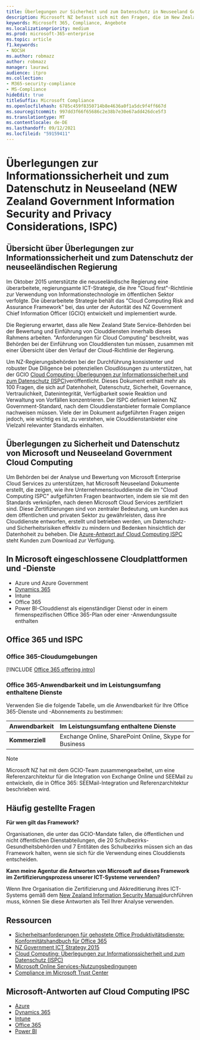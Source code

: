 ```yaml
---
title: Überlegungen zur Sicherheit und zum Datenschutz in Neuseeland Government Cloud Computing
description: Microsoft NZ befasst sich mit den Fragen, die im New Zealand Cloud Computing Framework veröffentlicht wurden.
keywords: Microsoft 365, Compliance, Angebote
ms.localizationpriority: medium
ms.prod: microsoft-365-enterprise
ms.topic: article
f1.keywords:
- NOCSH
ms.author: robmazz
author: robmazz
manager: laurawi
audience: itpro
ms.collection:
- M365-security-compliance
- MS-Compliance
hideEdit: true
titleSuffix: Microsoft Compliance
ms.openlocfilehash: 6785c459f8350714b8e4636a0f1a5dc9f4ff667d
ms.sourcegitcommit: 997dd3f66f65686c2e38b7e30e67add426dce5f3
ms.translationtype: MT
ms.contentlocale: de-DE
ms.lasthandoff: 09/12/2021
ms.locfileid: "59159411"
---
```

# <a name="new-zealand-government-information-security-and-privacy-considerations-ispc"></a>Überlegungen zur Informationssicherheit und zum Datenschutz in Neuseeland (NEW Zealand Government Information Security and Privacy Considerations, ISPC)

## <a name="new-zealand-government-information-security-and-privacy-considerations-overview"></a>Übersicht über Überlegungen zur Informationssicherheit und zum Datenschutz der neuseeländischen Regierung

Im Oktober 2015 unterstützte die neuseeländische Regierung eine überarbeitete, regierungsamte ICT-Strategie, die ihre "Cloud first"-Richtlinie zur Verwendung von Informationstechnologie im öffentlichen Sektor verfolgte. Die überarbeitete Strategie behält das "Cloud Computing Risk and Assurance Framework" bei, das unter der Autorität des NZ Government Chief Information Officer (GCIO) entwickelt und implementiert wurde.

Die Regierung erwartet, dass alle New Zealand State Service-Behörden bei der Bewertung und Einführung von Clouddiensten innerhalb dieses Rahmens arbeiten. "Anforderungen für Cloud Computing" beschreibt, was Behörden bei der Einführung von Clouddiensten tun müssen, zusammen mit einer Übersicht über den Verlauf der Cloud-Richtlinie der Regierung.

Um NZ-Regierungsbehörden bei der Durchführung konsistenter und robuster Due Diligence bei potenziellen Cloudlösungen zu unterstützen, hat der GCIO [Cloud Computing: Überlegungen zur Informationssicherheit und zum Datenschutz (ISPC)](https://www.digital.govt.nz/dmsdocument/1~cloud-computing-information-security-and-privacy-considerations/html)veröffentlicht. Dieses Dokument enthält mehr als 100 Fragen, die sich auf Datenhoheit, Datenschutz, Sicherheit, Governance, Vertraulichkeit, Datenintegrität, Verfügbarkeit sowie Reaktion und Verwaltung von Vorfällen konzentrieren. Der ISPC definiert keinen NZ Government-Standard, nach dem Clouddienstanbieter formale Compliance nachweisen müssen. Viele der im Dokument aufgeführten Fragen zeigen jedoch, wie wichtig es ist, zu verstehen, wie Clouddienstanbieter eine Vielzahl relevanter Standards einhalten.

## <a name="microsoft-and-new-zealand-government-cloud-computing-security-and-privacy-considerations"></a>Überlegungen zu Sicherheit und Datenschutz von Microsoft und Neuseeland Government Cloud Computing

Um Behörden bei der Analyse und Bewertung von Microsoft Enterprise Cloud Services zu unterstützen, hat Microsoft Neuseeland Dokumente erstellt, die zeigen, wie ihre Unternehmensclouddienste die im "Cloud Computing ISPC" aufgeführten Fragen beantworten, indem sie sie mit den Standards verknüpfen, nach denen Microsoft Cloud Services zertifiziert sind. Diese Zertifizierungen sind von zentraler Bedeutung, um kunden aus dem öffentlichen und privaten Sektor zu gewährleisten, dass ihre Clouddienste entworfen, erstellt und betrieben werden, um Datenschutz- und Sicherheitsrisiken effektiv zu mindern und Bedenken hinsichtlich der Datenhoheit zu beheben. Die [Azure-Antwort auf Cloud Computing ISPC](https://azure.microsoft.com/resources/microsoft-azure-response-to-nz-gcio-cloud-computing-information-security-privacy-considerations/) steht Kunden zum Download zur Verfügung.

## <a name="microsoft-in-scope-cloud-platforms--services"></a>In Microsoft eingeschlossene Cloudplattformen und -Dienste

- Azure und Azure Government
- [Dynamics 365](https://aka.ms/d365-compliance-list)
- Intune
- Office 365
- Power BI-Clouddienst als eigenständiger Dienst oder in einem firmenspezifischen Office 365-Plan oder einer -Anwendungssuite enthalten

## <a name="office-365-and-ispc"></a>Office 365 und ISPC

### <a name="office-365-cloud-environments"></a>Office 365-Cloudumgebungen

[!INCLUDE [Office 365 offering intro](../includes/o365-offering-introduction.md)]

### <a name="office-365-applicability-and-in-scope-services"></a>Office 365-Anwendbarkeit und im Leistungsumfang enthaltene Dienste

Verwenden Sie die folgende Tabelle, um die Anwendbarkeit für Ihre Office 365-Dienste und -Abonnements zu bestimmen:

| **Anwendbarkeit** | **Im Leistungsumfang enthaltene Dienste** |
|:------------------|:----------------------|
| **Kommerziell** | Exchange Online, SharePoint Online, Skype for Business |

>[!Note]
>Microsoft NZ hat mit dem GCIO-Team zusammengearbeitet, um eine Referenzarchitektur für die Integration von Exchange Online und SEEMail zu entwickeln, die in Office 365: SEEMail-Integration und Referenzarchitektur beschrieben wird.

## <a name="frequently-asked-questions"></a>Häufig gestellte Fragen

**Für wen gilt das Framework?**

Organisationen, die unter das GCIO-Mandate fallen, die öffentlichen und nicht öffentlichen Dienstabteilungen, die 20 Schulbezirks-Gesundheitsbehörden und 7 Entitäten des Schulbezirks müssen sich an das Framework halten, wenn sie sich für die Verwendung eines Clouddiensts entscheiden.

**Kann meine Agentur die Antworten von Microsoft auf dieses Framework im Zertifizierungsprozess unserer ICT-Systeme verwenden?**

Wenn Ihre Organisation die Zertifizierung und Akkreditierung ihres ICT-Systems gemäß dem [New Zealand Information Security Manual](https://go.microsoft.com/fwlink/p/?linkid=2099496)durchführen muss, können Sie diese Antworten als Teil Ihrer Analyse verwenden.

## <a name="resources"></a>Ressourcen

- [Sicherheitsanforderungen für gehostete Office Produktivitätsdienste: Konformitätshandbuch für Office 365](https://aka.ms/o365-gcio-conformance-guidance)
- [NZ Government ICT Strategy 2015](https://www.ict.govt.nz/strategy-and-action-plan/strategy/)
- [Cloud Computing: Überlegungen zur Informationssicherheit und zum Datenschutz (ISPC)](https://www.digital.govt.nz/standards-and-guidance/technology-and-architecture/cloud-services/)
- [Microsoft Online Services-Nutzungsbedingungen](https://aka.ms/Online-Services-Terms)
- [Compliance im Microsoft Trust Center](https://www.microsoft.com/trust-center/compliance/compliance-overview)

## <a name="microsoft-responses-to-cloud-computing-ipsc"></a>Microsoft-Antworten auf Cloud Computing IPSC

- [Azure](https://aka.ms/Azure-NZ-response)
- [Dynamics 365](https://www.microsoft.com/download/details.aspx?id=103390)
- [Intune](https://aka.ms/Intune-NZ-response)
- [Office 365](https://aka.ms/O365-NZ-Response)
- [Power BI](https://download.microsoft.com/download/5/1/7/51726B9B-2E76-49C4-9D4F-A36BF025CB93/Response-to-GCIO-105-questions-Power-BI.pdf)
